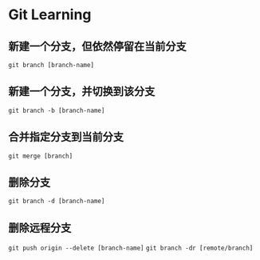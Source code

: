 # Git Learning

## 新建一个分支，但依然停留在当前分支
`git branch [branch-name]`

## 新建一个分支，并切换到该分支
`git branch -b [branch-name]`

## 合并指定分支到当前分支
`git merge [branch]`

## 删除分支
`git branch -d [branch-name]`

## 删除远程分支
`git push origin --delete [branch-name]`
`git branch -dr [remote/branch]`